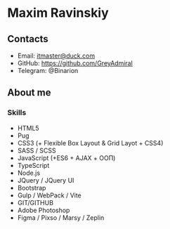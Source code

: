 # Maxim Ravinskiy
## Contacts
* Email: itmaster@duck.com
* GitHub: https://github.com/GreyAdmiral
* Telegram: @Binarion
## About me
### Skills
* HTML5
* Pug
* CSS3 (+ Flexible Box Layout & Grid Layot + CSS4)
* SASS / SCSS
* JavaScript (+ES6 + AJAX + ООП)
* TypeScript
* Node.js
* JQuery / JQuery UI
* Bootstrap
* Gulp / WebPack / Vite
* GIT/GITHUB
* Adobe Photoshop
* Figma / Pixso / Marsy / Zeplin